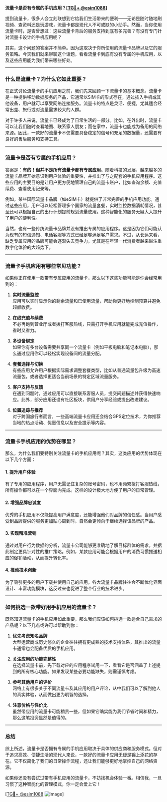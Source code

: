 **流量卡是否有专属的手机应用？[[TG💪+ @esim1088](https://t.me/s/esim1088)]**

提到流量卡，很多人会立刻联想到它给我们生活带来的便利——无论是随时随地刷视频、查资料还是玩游戏，流量卡都是现代人不可或缺的小助手。然而，当你使用流量卡时，是否曾想过：这些流量卡背后的服务支持到底有多完善？有没有专门针对流量卡设计的手机应用呢？

其实，这个问题的答案并不简单。因为这取决于你所使用的流量卡品牌以及它的服务策略。今天我们就来聊聊这个话题，看看流量卡到底有没有专属的手机应用，以及这些应用能为我们带来哪些好处。

---

### 什么是流量卡？为什么它如此重要？

在正式讨论流量卡的手机应用之前，我们先来回顾一下流量卡的基本概念。流量卡是一种提供移动数据服务的产品，它通常以SIM卡的形式存在，通过插入手机或其他设备，用户就可以享受网络连接服务。流量卡的特点是灵活、便捷，尤其适合经常出差、旅行或对流量需求较大的人群。

对于许多人来说，流量卡已经成为了日常生活的一部分。比如，在外出时，流量卡可以让我们随时查看地图、联系家人朋友；而在家中，流量卡也能成为备用的网络来源。因此，一款好的流量卡不仅需要具备稳定的信号和充足的数据量，还需要有良好的售后服务和支持工具。

---

### 流量卡是否有专属的手机应用？

答案是：**有的！但并不是所有流量卡都有专属应用**。随着科技的发展，越来越多的流量卡品牌开始意识到用户体验的重要性，并推出了与之配套的手机应用程序。这些应用的主要目的是让用户更方便地管理自己的流量卡账户，比如查询余额、充值续费、查看使用记录等。

例如，某些国际流量卡品牌（如eSIM卡）就提供了非常完善的手机应用功能。通过这些应用，用户可以轻松管理多个国家的流量套餐，实时监控数据消耗情况，甚至还可以根据自己的出行计划提前规划流量使用。这种智能化的服务无疑大大提升了用户的便利性。

当然，也有一些传统流量卡品牌并没有推出专属的应用程序。这是因为它们可能认为现有的短信通知、电话客服等方式已经足够满足客户需求。不过，从长远来看，缺乏专属应用的品牌可能会逐渐失去竞争力，尤其是在年轻一代消费者越来越注重数字化体验的大趋势下。

---

### 流量卡手机应用有哪些常见功能？

如果你正在使用一款带有专属应用的流量卡，那么以下这些功能可能是你会经常用到的：

1. **实时流量监控**  
   应用可以实时显示你的剩余流量和已使用流量，帮助你更好地控制预算并避免超额收费。

2. **在线充值与续费**  
   不必再跑到营业厅或者拨打客服热线，只需打开手机应用就能完成充值操作，省时又省力。

3. **多设备绑定**  
   如果你有多台设备需要共享同一个流量卡（例如平板电脑和笔记本电脑），那么通过应用你可以轻松实现设备间的流量分配。

4. **套餐选择与切换**  
   有些应用允许用户根据实际需求调整套餐类型，比如从普通流量包升级为高速流量包，或者选择更适合当前场景的特定区域流量服务。

5. **客户支持与反馈**  
   在遇到问题时，通过应用可以直接联系客服人员，提交问题描述并获得快速响应。此外，部分应用还设有社区板块，供用户分享经验或提出改进建议。

6. **位置追踪与推荐**  
   对于跨国旅行者而言，一些高端流量卡应用还会结合GPS定位技术，为你推荐当地的热点活动、优惠信息以及安全提示等内容。

---

### 流量卡手机应用的优势在哪里？

那么，为什么我们要特别关注流量卡的手机应用呢？其实，这类应用的优势体现在以下几个方面：

#### 1. 提升用户体验  
有了专用的应用程序，用户无需记住复杂的账号密码，也不用频繁拨打客服热线，所有操作都可以在一个界面内完成。这样的设计极大地方便了用户的日常管理。

#### 2. 增强品牌忠诚度  
优秀的手机应用不仅能提高用户满意度，还能增强他们对品牌的信任感。当用户感受到品牌提供的服务更加贴心周到时，自然会更倾向于继续选择该品牌的产品。

#### 3. 实现精准营销  
通过对用户行为数据的分析，流量卡公司能够更准确地了解目标群体的需求，并据此制定更具针对性的推广策略。例如，某款应用可能会根据用户的消费习惯推送相应的促销活动，从而提升转化率。

#### 4. 推动技术创新  
为了吸引更多的用户下载并使用自己的应用，各大流量卡品牌往往会不断优化界面设计、丰富功能模块，这反过来也促进了整个行业的技术进步。

---

### 如何挑选一款带好用手机应用的流量卡？

既然知道流量卡的手机应用如此重要，那么我们应该如何挑选一款适合自己需求的产品呢？以下几点或许可以帮助到你：

1. **优先考虑知名品牌**  
   大型运营商或历史悠久的企业往往拥有更成熟的技术支持体系，其推出的流量卡通常也会配备优质的手机应用。

2. **关注应用的功能完整性**  
   在选择流量卡前，先下载对应的应用程序试用一下，看看它是否涵盖了上述提到的所有核心功能。如果发现某些必要功能缺失，则需谨慎考虑。

3. **参考其他用户的评价**  
   网络上有很多关于不同流量卡及其应用的用户评论，从中我们可以了解到他人的真实体验，从而做出更为明智的选择。

4. **注意价格与性价比**  
   虽然带应用的流量卡可能稍贵一些，但如果它确实能为我们节省时间和精力，那么这笔投资显然是值得的。

---

### 总结

综上所述，流量卡是否拥有专属的手机应用取决于具体的供应商和服务模式。但对于追求高效、便捷生活的现代人来说，一款好的流量卡应用无疑是锦上添花的存在。它不仅简化了我们的日常操作流程，还让我们能够更好地掌控自己的网络资源。

如果你还没有尝试过带有手机应用的流量卡，不妨找机会体验一番。相信我，一旦习惯了这种智能化的管理模式，你一定会爱上它！

[[TG💪+ @esim1088](https://t.me/s/esim1088) ![Image](https://i.postimg.cc/4NQfJmqS/Snipaste-2025-05-13-00-14-12.png)]